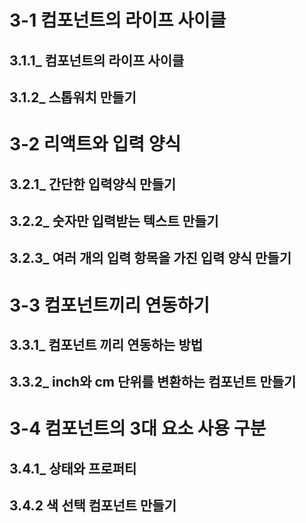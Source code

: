 # 3-1 컴포넌트의 라이프 사이클

## 3.1.1_ 컴포넌트의 라이프 사이클

## 3.1.2_ 스톱워치 만들기



# 3-2 리액트와 입력 양식

## 3.2.1_ 간단한 입력양식 만들기

## 3.2.2_ 숫자만 입력받는 텍스트 만들기

## 3.2.3_ 여러 개의 입력 항목을 가진 입력 양식 만들기



# 3-3 컴포넌트끼리 연동하기

## 3.3.1_ 컴포넌트 끼리 연동하는 방법

## 3.3.2_ inch와 cm 단위를 변환하는 컴포넌트 만들기



# 3-4 컴포넌트의 3대 요소 사용 구분

## 3.4.1_ 상태와 프로퍼티

## 3.4.2 색 선택 컴포넌트 만들기 



